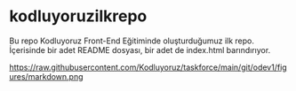 # kodluyoruzilkrepo
Bu repo Kodluyoruz Front-End Eğitiminde oluşturduğumuz ilk repo. İçerisinde bir adet README dosyası, bir adet de index.html barındırıyor.

https://raw.githubusercontent.com/Kodluyoruz/taskforce/main/git/odev1/figures/markdown.png







